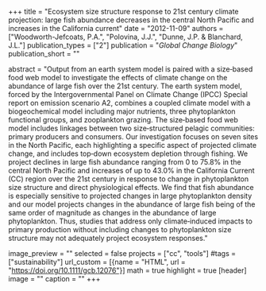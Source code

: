 +++
title = "Ecosystem size structure response to 21st century climate projection: large fish abundance decreases in the central North Pacific and increases in the California current"
date = "2012-11-09"
authors = ["Woodworth-Jefcoats, P.A.", "Polovina, J.J.", "Dunne, J.P. & Blanchard, J.L."]
publication_types = ["2"]
publication = "_Global Change Biology_"
publication_short = ""

abstract = "Output from an earth system model is paired with a size‐based food web model to investigate the effects of climate change on the abundance of large fish over the 21st century. The earth system model, forced by the Intergovernmental Panel on Climate Change (IPCC) Special report on emission scenario A2, combines a coupled climate model with a biogeochemical model including major nutrients, three phytoplankton functional groups, and zooplankton grazing. The size‐based food web model includes linkages between two size‐structured pelagic communities: primary producers and consumers. Our investigation focuses on seven sites in the North Pacific, each highlighting a specific aspect of projected climate change, and includes top‐down ecosystem depletion through fishing. We project declines in large fish abundance ranging from 0 to 75.8% in the central North Pacific and increases of up to 43.0% in the California Current (CC) region over the 21st century in response to change in phytoplankton size structure and direct physiological effects. We find that fish abundance is especially sensitive to projected changes in large phytoplankton density and our model projects changes in the abundance of large fish being of the same order of magnitude as changes in the abundance of large phytoplankton. Thus, studies that address only climate‐induced impacts to primary production without including changes to phytoplankton size structure may not adequately project ecosystem responses."

image_preview = ""
selected = false
projects = ["cc", "tools"]
#tags = ["sustainability"]
url_custom = [{name = "HTML", url = "https://doi.org/10.1111/gcb.12076"}]
math = true
highlight = true
[header]
image = ""
caption = ""
+++


